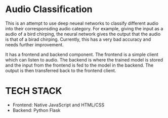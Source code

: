 # Audio Classification
This is an attempt to use deep neueal networks to classify different audio into their corresponsding audio category. 
For example, giving the input as a audio of a bird chirping, the neural network gives the output that the audio is that of a birad chirping.
Currently, this has a very bad accuracy and needs further improvement.

It has a frontend and backend component. The frontend is a simple client which can listen to audio. The backend is where the trained model is
stored and the input from the frontend is fed to the model in the backend. The output is then transferred back to the frontend client.

# TECH STACK
* Frontend: Native JavaScript and HTML/CSS
* Backend: Python Flask

